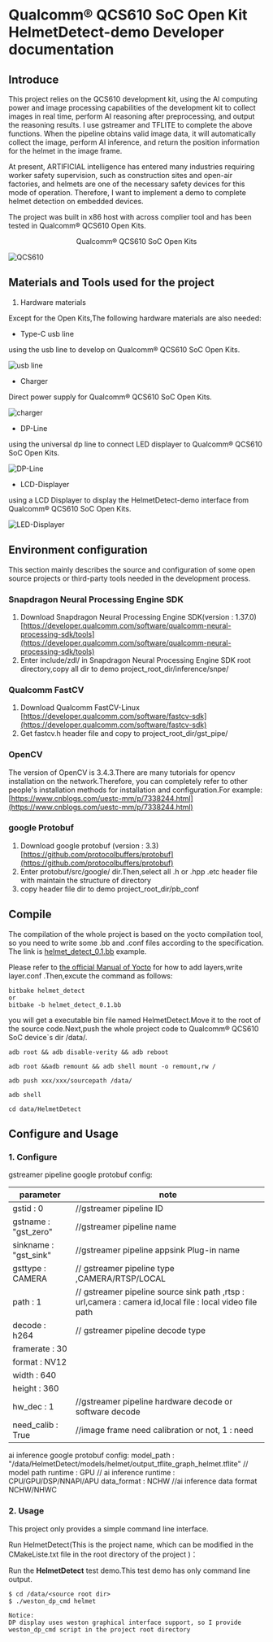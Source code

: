 # Qualcomm® QCS610 SoC Open Kit HelmetDetect-demo Developer documentation

## Introduce

This project relies on the QCS610 development kit, using the AI computing power and image processing capabilities of the development kit to collect images in real time, perform AI reasoning after preprocessing, and output the reasoning results. I use gstreamer and TFLITE to complete the above functions. When the pipeline obtains valid image data, it will automatically collect the image, perform AI inference, and return the position information for the helmet in the image frame.

At present, ARTIFICIAL intelligence has entered many industries requiring worker safety supervision, such as construction sites and open-air factories, and helmets are one of the necessary safety devices for this mode of operation. Therefore, I want to implement a demo to complete helmet detection on embedded devices.

The project was built in x86 host with across complier tool and has been tested in Qualcomm® QCS610 Open Kits.

<center>Qualcomm® QCS610 SoC Open Kits</center>

![QCS610](./res/QCS610.png )


## Materials and Tools used for the project

1. Hardware materials

Except for the Open Kits,The following hardware materials are also needed:

* Type-C usb line

using the usb line to develop on Qualcomm® QCS610 SoC Open Kits.

![usb line](./res/usb.png )

* Charger

Direct power supply for Qualcomm® QCS610 SoC Open Kits.

![charger](./res/charger.jpg )

* DP-Line

using the universal dp line to connect LED displayer to  Qualcomm® QCS610 SoC Open Kits.

![DP-Line](./res/dpline.jpg)

* LCD-Displayer

using a LCD Displayer to display the HelmetDetect-demo interface from Qualcomm® QCS610 SoC Open Kits.

![LED-Displayer](./res/LED-Displayer.png)


## Environment configuration

This section mainly describes the source and configuration of some open source projects or third-party tools needed in the development process.

### Snapdragon Neural Processing Engine SDK

1. Download Snapdragon Neural Processing Engine SDK(version  : 1.37.0)
[https://developer.qualcomm.com/software/qualcomm-neural-processing-sdk/tools](https://developer.qualcomm.com/software/qualcomm-neural-processing-sdk/tools)
2. Enter include/zdl/ in Snapdragon Neural Processing Engine SDK root directory,copy all dir to demo project_root_dir/inference/snpe/

### Qualcomm FastCV

1. Download Qualcomm FastCV-Linux
[https://developer.qualcomm.com/software/fastcv-sdk](https://developer.qualcomm.com/software/fastcv-sdk)
2. Get fastcv.h header file and copy to project_root_dir/gst_pipe/

### OpenCV

The version of OpenCV is 3.4.3.There are many tutorials for opencv installation on the network.Therefore, you can completely refer to other people's installation methods for installation and configuration.For example:[https://www.cnblogs.com/uestc-mm/p/7338244.html](https://www.cnblogs.com/uestc-mm/p/7338244.html)


### google Protobuf

1. Download google protobuf (version  :  3.3)
[https://github.com/protocolbuffers/protobuf](https://github.com/protocolbuffers/protobuf)
2. Enter protobuf/src/google/ dir.Then,select all .h or .hpp .etc header file with maintain the structure of directory
3. copy header file dir to demo project_root_dir/pb_conf


## Compile

The compilation of the whole project is based on the yocto compilation tool, so you need to write some .bb and .conf files according to the specification. The link is [helmet_detect_0.1.bb](https://github.com/ThunderSoft-XA/C610-HelmetDetect-demo/blob/master/C610-HelmetDetect-demo/helmet_detect_0.1.bb) example.

Please refer to [the official Manual of Yocto](https://www.yoctoproject.org) for how to add layers,write layer.conf .Then,excute the command as follows:

```
bitbake helmet_detect
or
bitbake -b helmet_detect_0.1.bb
```

you will get a  executable bin file named HelmetDetect.Move it to the root of the source code.Next,push the whole project code to Qualcomm® QCS610 SoC device`s dir /data/.

```
adb root && adb disable-verity && adb reboot

adb root &&adb remount && adb shell mount -o remount,rw /

adb push xxx/xxx/sourcepath /data/

adb shell

cd data/HelmetDetect
```

## Configure and Usage

### 1. Configure

gstreamer pipeline google protobuf config:

| parameter| note |
| ---- | ---- | 
gstid : 0             |       //gstreamer pipeline  ID
gstname : "gst_zero"    |  //gstreamer pipeline name
sinkname : "gst_sink"  |  //gstreamer pipeline appsink Plug-in name
gsttype : CAMERA         |             // gstreamer pipeline type ,CAMERA/RTSP/LOCAL
path : 1     |                        // gstreamer pipeline source sink path ,rtsp  :  url,camera : camera id,local file  :  local video file path
decode : h264  |              // gstreamer pipeline decode type
framerate : 30 | 
format : NV12 |
width : 640 | 
height : 360 |
hw_dec : 1     |                //gstreamer pipeline hardware decode or software decode
need_calib : True  |             //image frame need calibration or not, 1  :  need

ai inference google protobuf config:
model_path : "/data/HelmetDetect/models/helmet/output_tflite_graph_helmet.tflite"    // model path 
runtime : GPU      // ai inference runtime : CPU/GPU/DSP/NNAPI/APU
data_format : NCHW    //ai inference data format NCHW/NHWC

### 2. Usage

This project only provides a simple command line interface.

Run HelmetDetect(This is the project name, which can be modified in the CMakeListe.txt file in the root directory of the project )：

Run the **HelmetDetect** test demo.This test demo has only command line output.

```
$ cd /data/<source root dir>
$ ./weston_dp_cmd helmet

Notice:
DP display uses weston graphical interface support, so I provide weston_dp_cmd script in the project root directory 

```
